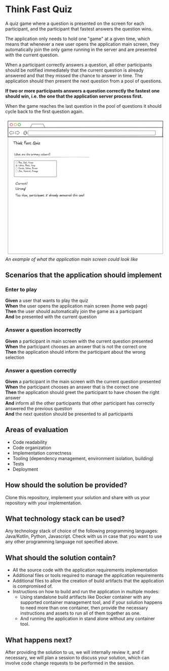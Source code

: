 # Think Fast Quiz

A quiz game where a question is presented on the screen for each participant, and the participant that fastest answers the question wins.

The application only needs to hold one "game" at a given time, which means that whenever a new user opens the application main screen, they automatically join the only game running in the server and are presented with the current question.

When a participant correctly answers a question, all other participants should be notified immediately that the current question is already answered and that they missed the chance to answer in time. The application should then present the next question from a pool of questions.

**If two or more participants answers a question correctly the fastest one should win, i.e. the one that the application server process first.**

When the game reaches the last question in the pool of questions it should cycle back to the first question again.

![main screen](docs/images/think-fast-quiz-main-screen.png)
*An example of what the application main screen could look like*

## Scenarios that the application should implement

### Enter to play

**Given** a user that wants to play the quiz <br/>
**When** the user opens the application main screen (home web page) <br/> 
**Then** the user should automatically join the game as a participant <br/>
**And** be presented with the current question <br/>

### Answer a question incorrectly

**Given** a participant in main screen with the current question presented <br/>
**When** the participant chooses an answer that is not the correct one <br/>
**Then** the application should inform the participant about the wrong selection <br/>

### Answer a question correctly

**Given** a participant in the main screen with the current question presented <br/>
**When** the participant chooses an answer that is the correct one <br/>
**Then** the application should greet the participant to have chosen the right answer <br/>
**And** inform all the other participants that other participant has correctly answered the previous question <br/>
**And** the next question should be presented to all participants <br/>

## Areas of evaluation

- Code readability
- Code organization
- Implementation correctness
- Tooling (dependency management, environment isolation, building)
- Tests
- Deployment

## How should the solution be provided?

Clone this repository, implement your solution and share with us your repository with your implementation.

## What technology stack can be used?

Any technology stack of choice of the following programming languages: Java/Kotlin, Python, Javascript.
Check with us in case that you want to use any other programming language not specified above.

## What should the solution contain?

- All the source code with the application requirements implementation
- Additional files or tools required to manage the application requirements
- Additional files to allow the creation of build artifacts that the application is compromised of. 
- Instructions on how to build and run the application in multiple modes:
  - Using standalone build artifacts like Docker container with any supported container management tool, and if your solution happens to need more than one container, then provide the necessary instructions and assets to run all of them together as one.
  - And running the application in stand alone without any container tool. 

## What happens next?

After providing the solution to us, we will internally review it, and if necessary, we will plan a session to discuss your solution, which can involve code change requests to be performed in the session.